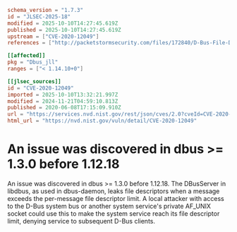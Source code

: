 ```toml
schema_version = "1.7.3"
id = "JLSEC-2025-18"
modified = 2025-10-10T14:27:45.619Z
published = 2025-10-10T14:27:45.619Z
upstream = ["CVE-2020-12049"]
references = ["http://packetstormsecurity.com/files/172840/D-Bus-File-Descriptor-Leak-Denial-Of-Service.html", "http://www.openwall.com/lists/oss-security/2020/06/04/3", "https://gitlab.freedesktop.org/dbus/dbus/-/issues/294", "https://gitlab.freedesktop.org/dbus/dbus/-/tags/dbus-1.10.30", "https://gitlab.freedesktop.org/dbus/dbus/-/tags/dbus-1.12.18", "https://gitlab.freedesktop.org/dbus/dbus/-/tags/dbus-1.13.16", "https://security.gentoo.org/glsa/202007-46", "https://securitylab.github.com/advisories/GHSL-2020-057-DBus-DoS-file-descriptor-leak", "https://usn.ubuntu.com/4398-1/", "https://usn.ubuntu.com/4398-2/", "http://packetstormsecurity.com/files/172840/D-Bus-File-Descriptor-Leak-Denial-Of-Service.html", "http://www.openwall.com/lists/oss-security/2020/06/04/3", "https://gitlab.freedesktop.org/dbus/dbus/-/issues/294", "https://gitlab.freedesktop.org/dbus/dbus/-/tags/dbus-1.10.30", "https://gitlab.freedesktop.org/dbus/dbus/-/tags/dbus-1.12.18", "https://gitlab.freedesktop.org/dbus/dbus/-/tags/dbus-1.13.16", "https://security.gentoo.org/glsa/202007-46", "https://securitylab.github.com/advisories/GHSL-2020-057-DBus-DoS-file-descriptor-leak", "https://usn.ubuntu.com/4398-1/", "https://usn.ubuntu.com/4398-2/"]

[[affected]]
pkg = "Dbus_jll"
ranges = ["< 1.14.10+0"]

[[jlsec_sources]]
id = "CVE-2020-12049"
imported = 2025-10-10T13:32:21.997Z
modified = 2024-11-21T04:59:10.813Z
published = 2020-06-08T17:15:09.910Z
url = "https://services.nvd.nist.gov/rest/json/cves/2.0?cveId=CVE-2020-12049"
html_url = "https://nvd.nist.gov/vuln/detail/CVE-2020-12049"
```

# An issue was discovered in dbus >= 1.3.0 before 1.12.18

An issue was discovered in dbus >= 1.3.0 before 1.12.18. The DBusServer in libdbus, as used in dbus-daemon, leaks file descriptors when a message exceeds the per-message file descriptor limit. A local attacker with access to the D-Bus system bus or another system service's private AF_UNIX socket could use this to make the system service reach its file descriptor limit, denying service to subsequent D-Bus clients.

